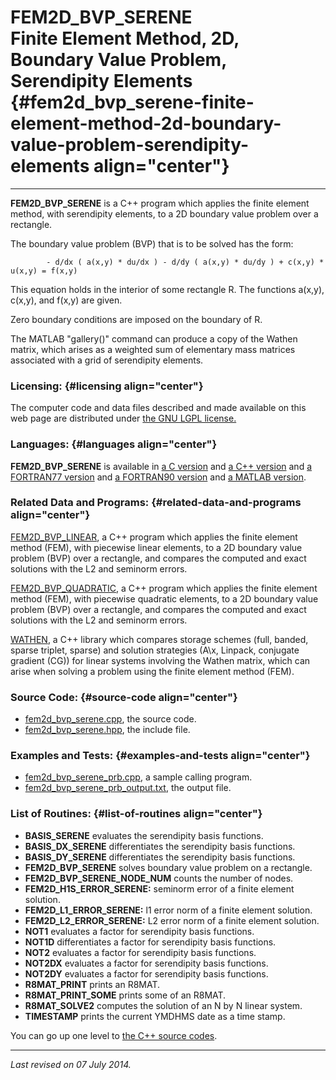 FEM2D\_BVP\_SERENE\
Finite Element Method, 2D, Boundary Value Problem, Serendipity Elements {#fem2d_bvp_serene-finite-element-method-2d-boundary-value-problem-serendipity-elements align="center"}
=======================================================================

------------------------------------------------------------------------

**FEM2D\_BVP\_SERENE** is a C++ program which applies the finite element
method, with serendipity elements, to a 2D boundary value problem over a
rectangle.

The boundary value problem (BVP) that is to be solved has the form:

            - d/dx ( a(x,y) * du/dx ) - d/dy ( a(x,y) * du/dy ) + c(x,y) * u(x,y) = f(x,y)
          

This equation holds in the interior of some rectangle R. The functions
a(x,y), c(x,y), and f(x,y) are given.

Zero boundary conditions are imposed on the boundary of R.

The MATLAB "gallery()" command can produce a copy of the Wathen matrix,
which arises as a weighted sum of elementary mass matrices associated
with a grid of serendipity elements.

### Licensing: {#licensing align="center"}

The computer code and data files described and made available on this
web page are distributed under [the GNU LGPL
license.](../../txt/gnu_lgpl.txt)

### Languages: {#languages align="center"}

**FEM2D\_BVP\_SERENE** is available in [a C
version](../../c_src/fem2d_bvp_serene/fem2d_bvp_serene.html) and [a C++
version](../../cpp_src/fem2d_bvp_serene/fem2d_bvp_serene.html) and [a
FORTRAN77 version](../../f77_src/fem2d_bvp_serene/fem2d_bvp_serene.html)
and [a FORTRAN90
version](../../f_src/fem2d_bvp_serene/fem2d_bvp_serene.html) and [a
MATLAB version](../../m_src/fem2d_bvp_serene/fem2d_bvp_serene.html).

### Related Data and Programs: {#related-data-and-programs align="center"}

[FEM2D\_BVP\_LINEAR](../../cpp_src/fem2d_bvp_linear/fem2d_bvp_linear.html),
a C++ program which applies the finite element method (FEM), with
piecewise linear elements, to a 2D boundary value problem (BVP) over a
rectangle, and compares the computed and exact solutions with the L2 and
seminorm errors.

[FEM2D\_BVP\_QUADRATIC](../../cpp_src/fem2d_bvp_quadratic/fem2d_bvp_quadratic.html),
a C++ program which applies the finite element method (FEM), with
piecewise quadratic elements, to a 2D boundary value problem (BVP) over
a rectangle, and compares the computed and exact solutions with the L2
and seminorm errors.

[WATHEN](../../cpp_src/wathen/wathen.html), a C++ library which compares
storage schemes (full, banded, sparse triplet, sparse) and solution
strategies (A\\x, Linpack, conjugate gradient (CG)) for linear systems
involving the Wathen matrix, which can arise when solving a problem
using the finite element method (FEM).

### Source Code: {#source-code align="center"}

-   [fem2d\_bvp\_serene.cpp](fem2d_bvp_serene.cpp), the source code.
-   [fem2d\_bvp\_serene.hpp](fem2d_bvp_serene.hpp), the include file.

### Examples and Tests: {#examples-and-tests align="center"}

-   [fem2d\_bvp\_serene\_prb.cpp](fem2d_bvp_serene_prb.cpp), a sample
    calling program.
-   [fem2d\_bvp\_serene\_prb\_output.txt](fem2d_bvp_serene_prb_output.txt),
    the output file.

### List of Routines: {#list-of-routines align="center"}

-   **BASIS\_SERENE** evaluates the serendipity basis functions.
-   **BASIS\_DX\_SERENE** differentiates the serendipity basis
    functions.
-   **BASIS\_DY\_SERENE** differentiates the serendipity basis
    functions.
-   **FEM2D\_BVP\_SERENE** solves boundary value problem on a rectangle.
-   **FEM2D\_BVP\_SERENE\_NODE\_NUM** counts the number of nodes.
-   **FEM2D\_H1S\_ERROR\_SERENE:** seminorm error of a finite element
    solution.
-   **FEM2D\_L1\_ERROR\_SERENE:** l1 error norm of a finite element
    solution.
-   **FEM2D\_L2\_ERROR\_SERENE:** L2 error norm of a finite element
    solution.
-   **NOT1** evaluates a factor for serendipity basis functions.
-   **NOT1D** differentiates a factor for serendipity basis functions.
-   **NOT2** evaluates a factor for serendipity basis functions.
-   **NOT2DX** evaluates a factor for serendipity basis functions.
-   **NOT2DY** evaluates a factor for serendipity basis functions.
-   **R8MAT\_PRINT** prints an R8MAT.
-   **R8MAT\_PRINT\_SOME** prints some of an R8MAT.
-   **R8MAT\_SOLVE2** computes the solution of an N by N linear system.
-   **TIMESTAMP** prints the current YMDHMS date as a time stamp.

You can go up one level to [the C++ source codes](../cpp_src.html).

------------------------------------------------------------------------

*Last revised on 07 July 2014.*
